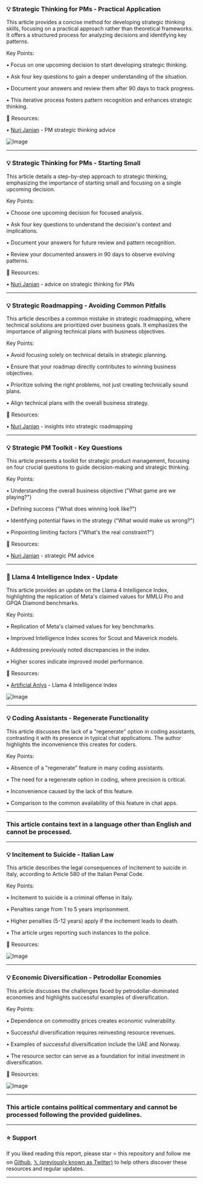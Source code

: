 ### 💡 Strategic Thinking for PMs - Practical Application

This article provides a concise method for developing strategic thinking skills, focusing on a practical approach rather than theoretical frameworks.  It offers a structured process for analyzing decisions and identifying key patterns.

Key Points:

•  Focus on one upcoming decision to start developing strategic thinking.


•  Ask four key questions to gain a deeper understanding of the situation.


•  Document your answers and review them after 90 days to track progress.


•  This iterative process fosters pattern recognition and enhances strategic thinking.


🔗 Resources:

• [Nuri Janian](https://x.com/nurijanian) -  PM strategic thinking advice


![Image](https://pbs.twimg.com/media/GoCAwtraUAA55O_?format=jpg&name=small)


---

### 💡 Strategic Thinking for PMs -  Starting Small

This article details a step-by-step approach to strategic thinking, emphasizing the importance of starting small and focusing on a single upcoming decision.

Key Points:

• Choose one upcoming decision for focused analysis.


•  Ask four key questions to understand the decision's context and implications.


• Document your answers for future review and pattern recognition.


• Review your documented answers in 90 days to observe evolving patterns.



🔗 Resources:

• [Nuri Janian](https://x.com/nurijanian) -  advice on strategic thinking for PMs


---

### 💡 Strategic Roadmapping - Avoiding Common Pitfalls

This article describes a common mistake in strategic roadmapping, where technical solutions are prioritized over business goals. It emphasizes the importance of aligning technical plans with business objectives.

Key Points:

•  Avoid focusing solely on technical details in strategic planning.


•  Ensure that your roadmap directly contributes to winning business objectives.


•  Prioritize solving the right problems, not just creating technically sound plans.


•  Align technical plans with the overall business strategy.


🔗 Resources:

• [Nuri Janian](https://x.com/nurijanian) - insights into strategic roadmapping


---

### 💡 Strategic PM Toolkit - Key Questions

This article presents a toolkit for strategic product management, focusing on four crucial questions to guide decision-making and strategic thinking.

Key Points:

•  Understanding the overall business objective ("What game are we playing?")


• Defining success ("What does winning look like?")


• Identifying potential flaws in the strategy ("What would make us wrong?")


•  Pinpointing limiting factors ("What's the real constraint?")


🔗 Resources:

• [Nuri Janian](https://x.com/nurijanian) -  strategic PM advice


---

### 🤖 Llama 4 Intelligence Index - Update

This article provides an update on the Llama 4 Intelligence Index, highlighting the replication of Meta's claimed values for MMLU Pro and GPQA Diamond benchmarks.

Key Points:

•  Replication of Meta's claimed values for key benchmarks.


•  Improved Intelligence Index scores for Scout and Maverick models.


•  Addressing previously noted discrepancies in the index.


•  Higher scores indicate improved model performance.



🔗 Resources:

• [Artificial Anlys](https://x.com/ArtificialAnlys) - Llama 4 Intelligence Index


![Image](https://pbs.twimg.com/media/GoBZCWXbwAIz_Lm?format=jpg&name=small)


---

### 💡 Coding Assistants - Regenerate Functionality

This article discusses the lack of a "regenerate" option in coding assistants, contrasting it with its presence in typical chat applications. The author highlights the inconvenience this creates for coders.

Key Points:

• Absence of a "regenerate" feature in many coding assistants.


•  The need for a regenerate option in coding, where precision is critical.


• Inconvenience caused by the lack of this feature.


• Comparison to the common availability of this feature in chat apps.


---

###  This article contains text in a language other than English and cannot be processed.


---

### 💡  Incitement to Suicide - Italian Law

This article describes the legal consequences of incitement to suicide in Italy, according to Article 580 of the Italian Penal Code.


Key Points:


•  Incitement to suicide is a criminal offense in Italy.


•  Penalties range from 1 to 5 years imprisonment.


•  Higher penalties (5-12 years) apply if the incitement leads to death.


•  The article urges reporting such instances to the police.



🔗 Resources:

![Image](https://pbs.twimg.com/media/GoBNdfxXcAAsXeB?format=jpg&name=900x900)


---

### 💡  Economic Diversification - Petrodollar Economies

This article discusses the challenges faced by petrodollar-dominated economies and highlights successful examples of diversification.


Key Points:

•  Dependence on commodity prices creates economic vulnerability.


•  Successful diversification requires reinvesting resource revenues.


•  Examples of successful diversification include the UAE and Norway.


•  The resource sector can serve as a foundation for initial investment in diversification.



🔗 Resources:

![Image](https://pbs.twimg.com/media/GoBpGEcbgAAbXas?format=png&name=small)


---

###  This article contains political commentary and cannot be processed following the provided guidelines.


---

### ⭐️ Support

If you liked reading this report, please star ⭐️ this repository and follow me on [Github](https://github.com/Drix10), [𝕏 (previously known as Twitter)](https://x.com/DRIX_10_) to help others discover these resources and regular updates.

---